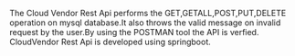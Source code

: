 The Cloud Vendor Rest Api performs the GET,GETALL,POST,PUT,DELETE operation on mysql database.It also throws the valid message on invalid request by the user.By using the POSTMAN tool the API is verfied.
CloudVendor Rest Api is developed using springboot.

